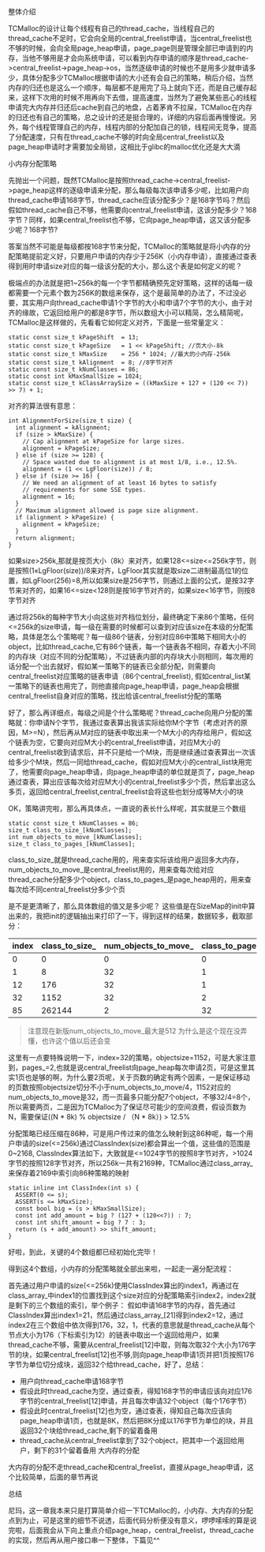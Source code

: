 整体介绍

TCMalloc的设计让每个线程有自己的thread_cache，当线程自己的thread_cache不足时，它会向全局的central_freelist申请，当central_freelist也不够的时候，会向全局page_heap申请，page_page则是管理全部已申请到的内存，当他不够用是才会向系统申请，可以看到内存申请的顺序是thread_cache->central_freelist->page_heap->os，当然逐级申请的时候也不是用多少就申请多少，具体分配多少TCMalloc根据申请的大小还有会自己的策略，稍后介绍，当然内存的归还也是这么一个顺序，每层都不是用完了马上就向下还，而是自己缓存起来，这样下次用的时候不用再向下去借，提高速度，当然为了避免某些恶心的线程申请完大内存并归还后cache到自己的地盘，占着茅肯不拉屎，TCMalloc在内存的归还也有自己的策略，总之设计的还是挺合理的，详细的内容后面再慢慢说。另外，每个线程管理自己的内存，线程内部的分配加自己的锁，线程间无竞争，提高了分配速度，只有在thread_cache不够的时向全局central_freelist以及page_heap申请时才需要加全局锁，这相比于glibc的malloc优化还是大大滴

小内存分配策略

先抛出一个问题，既然TCMalloc是按照thread_cache->central_freelist->page_heap这样的逐级申请来分配，那么每级每次该申请多少呢，比如用户向thread_cache申请168字节，thread_cache应该分配多少？是168字节吗？然后假如thread_cache自己不够，他需要向central_freelist申请，这该分配多少？168字节？同样，如果central_freelist也不够，它向page_heap申请，这又该分配多少呢？168字节?

答案当然不可能是每级都按168字节来分配，TCMalloc的策略就是将小内存的分配策略提前定义好，只要用户申请的内存少于256K（小内存申请），直接通过查表得到用时申请size对应的每一级该分配的大小，那么这个表是如何定义的呢？

极端点的办法就是把1~256k的每一个字节都精确预先定好策略，这样的话每一级都需要一个元素个数为256K的数组来保存，这个是最简单的办法了，不过没必要，其实用户向thread_cache申请1个字节的大小和申请7个字节的大小，由于对齐的缘故，它返回给用户的都是8字节，所以数组大小可以精简，怎么精简呢，TCMalloc是这样做的，先看看它如何定义对齐，下面是一些常量定义：
```
static const size_t kPageShift  = 13;
static const size_t kPageSize   = 1 << kPageShift; //页大小-8k
static const size_t kMaxSize    = 256 * 1024; //最大的小内存-256k
static const size_t kAlignment  = 8; //8字节对齐
static const size_t kNumClasses = 86;
static const int kMaxSmallSize = 1024;
static const size_t kClassArraySize = ((kMaxSize + 127 + (120 << 7)) >> 7) + 1;
```
对齐的算法很有意思：
```
int AlignmentForSize(size_t size) {
  int alignment = kAlignment;
  if (size > kMaxSize) {
    // Cap alignment at kPageSize for large sizes.
    alignment = kPageSize;
  } else if (size >= 128) {
    // Space wasted due to alignment is at most 1/8, i.e., 12.5%.
    alignment = (1 << LgFloor(size)) / 8;
  } else if (size >= 16) {
    // We need an alignment of at least 16 bytes to satisfy
    // requirements for some SSE types.
    alignment = 16;
  }
  // Maximum alignment allowed is page size alignment.
  if (alignment > kPageSize) {
    alignment = kPageSize;
  }
  return alignment;
}
```
如果size>256k,那就是按页大小（8k）来对齐，如果128<=size<=256k字节，则是按照(1«LgFloor(size))/8来对齐，LgFloor其实就是取size二进制最高位1的位置，如LgFloor(256)=8,所以如果size是256字节，则通过上面的公式，是按32字节来对齐的，如果16<=size<128则是按16字节对齐的，如果size<16字节，则按8字节对齐

通过将256k的每种字节大小向这些对齐档位划分，最终确定下来86个策略，任何<=256k的size申请，每一级在需要的时候都可以查到对应该size在本级的分配策略，具体是怎么个策略呢？每一级86个链表，分别对应86中策略下相同大小的object，比如thread_cache,它有86个链表，每一个链表各不相同，存着大小不同的内存块（对应不同的分配策略），不过链表内部的内存块大小则相同，每次用的话分配一个出去就好，假如某一策略下的链表已全部分配，则需要向central_freelist对应策略的链表申请（86个central_freelist), 假如central_list某一策略下的链表也用完了，则他直接向page_heap申请，page_heap会根据central_freelist自身对应的策略，找出给该central_freelist分配的策略

好了，那么再详细点，每级之间是个什么策略呢？thread_cache向用户分配的策略就：你申请N个字节，我通过查表算出我该实际给你M个字节（考虑对齐的原因，M>=N），然后再从M对应的链表中取出来一个M大小的内存给用户，假如这个链表为空，它要向对应M大小的central_freelist申请，对应M大小的central_freelist收到请求后，并不只是给一个M块，而是继续通过查表算出一次该给多少个M块，然后一同给thread_cache，假如对应M大小的central_list块用完了，他需要向page_heap申请，向page_heap申请的单位就是页了，page_heap通过查表，算出应该每次给对应M大小的central_freelist多少个页，然后拿出这么多页，返回给central_freelist,central_freelist会将这些也划分成等M大小的块

OK，策略讲完啦，那么再具体点，一直说的表长什么样呢，其实就是三个数组
```
static const size_t kNumClasses = 86;
size_t class_to_size_[kNumClasses];
int num_objects_to_move_[kNumClasses];
size_t class_to_pages_[kNumClasses];
```
class_to_size_就是thread_cache用的，用来查实际该给用户返回多大内存，num_objects_to_move_是central_freelist用的，用来查每次给对应thread_cache分配多少个object，class_to_pages_是page_heap用的，用来查每次给不同central_freelist分多少个页

是不是更清晰了，那么具体数组的值又是多少呢？ 这些值是在SizeMap的init中算出来的，我把init的逻辑抽出来打印了一下，得到这样的结果，数据较多，截取部分：

index | class_to_size_ | num_objects_to_move_ | class_to_pages_
---|---|---|---
0 | 0 | 0 | 0
1 | 8 | 32 | 1
12 | 176 | 32 | 1
32 | 1152 | 32 | 2
85 | 262144 | 2 | 32
> 注意现在新版num_objects_to_move_最大是512 为什么是这个现在没弄懂，也许这个值以后还会变

这里有一点要特殊说明一下，index=32的策略，objectsize=1152，可是大家注意到，pages_=2,也就是说central_freelist向page_heap每次申请2页，可是这里其实1页也是够的啊，为什么要2页呢，关于页数的确定有两个因素，一是保证移动的页数按照objectsize切分不小于num_objects_to_move/4，1152对应的num_objects_to_move是32，而一页最多只能分配7个object，不够32/4=8个，所以需要两页，二是因为TCMalloc为了保证尽可能少的空间浪费，假设页数为N，需要保证((N * 8k) % objectsize / （N * 8k）) > 12.5%

分配策略已经压缩在86种，可是用户传过来的值怎么映射到这86种呢，每一个用户申请的size(<=256k)通过ClassIndex(size)都会算出一个值，这些值的范围是0~2168, ClassIndex算法如下，大致就是<=1024字节的按照8字节对齐，>1024字节的按照128字节对齐，所以256k一共有2169种，TCMalloc通过class_array_来保存着2169中索引向86种策略的映射
```
static inline int ClassIndex(int s) {
  ASSERT(0 <= s);
  ASSERT(s <= kMaxSize);
  const bool big = (s > kMaxSmallSize);
  const int add_amount = big ? (127 + (120<<7)) : 7;
  const int shift_amount = big ? 7 : 3;
  return (s + add_amount) >> shift_amount;
}
```
好啦，到此，关键的4个数组都已经初始化完毕！

得到这4个数组，小内存的分配策略就全部出来啦，一起走一遍分配流程：

首先通过用户申请的size(<=256k)使用ClassIndex算出的index1，再通过在class_array_中index1的位置找到这个size对应的分配策略索引index2，index2就是剩下的三个数组的索引，举个例子： 假如申请168字节的内存，首先通过ClassIndex算出index1=21，然后通过class_array_[21]得到index2=12，通过index2在三个数组中依次得到176，32，1，代表的意思就是thread_cache从每个节点大小为176（下标索引为12）的链表中取出一个返回给用户，如果thread_cache不够，需要从central_freelist[12]中取，则每次取32个大小为176字节的块，如果central_freelist[12]也不够,则向page_heap申请1页并把1页按照176字节为单位切分成块，返回32个给thread_cache，好了，总结：

- 用户向thread_cache申请168字节
- 假设此时thread_cache为空，通过查表，得知168字节的申请应该向对应176字节的central_freelist[12]申请，并且每次申请32个object（每个176字节）
- 假设此时central_freelist[12]也为空，通过查表，得知自己每次应该向page_heap申请1页，也就是8K，然后把8K分成以176字节为单位的块，并且返回32个块给thread_cache,剩下的留着备用
- thread_cache从central_freelist拿到了32个object，把其中一个返回给用户，剩下的31个留着备用
大内存的分配

大内存的分配不走thread_cache和central_freelist，直接从page_heap申请，这个比较简单，后面的章节再说

总结

尼玛，这一章我本来只是打算简单介绍一下TCMalloc的，小内存、大内存的分配点到为止，可是这里的细节不说透，后面代码分析便没有意义，啰啰嗦嗦的算是说完啦，后面我会从下向上重点介绍page_heap，central_freelist，thread_cache的实现，然后再从用户接口串一下整体，下篇见^^
